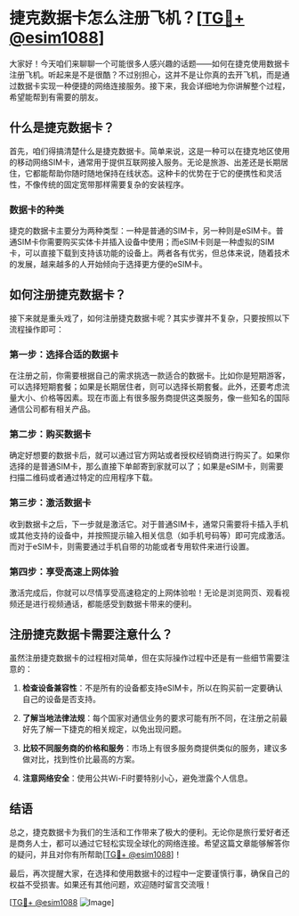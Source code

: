 # 捷克数据卡怎么注册飞机？[[TG💪+ @esim1088](https://t.me/s/esim1088)]

大家好！今天咱们来聊聊一个可能很多人感兴趣的话题——如何在捷克使用数据卡注册飞机。听起来是不是很酷？不过别担心，这并不是让你真的去开飞机，而是通过数据卡实现一种便捷的网络连接服务。接下来，我会详细地为你讲解整个过程，希望能帮到有需要的朋友。

## 什么是捷克数据卡？

首先，咱们得搞清楚什么是捷克数据卡。简单来说，这是一种可以在捷克地区使用的移动网络SIM卡，通常用于提供互联网接入服务。无论是旅游、出差还是长期居住，它都能帮助你随时随地保持在线状态。这种卡的优势在于它的便携性和灵活性，不像传统的固定宽带那样需要复杂的安装程序。

### 数据卡的种类

捷克的数据卡主要分为两种类型：一种是普通的SIM卡，另一种则是eSIM卡。普通SIM卡你需要购买实体卡并插入设备中使用；而eSIM卡则是一种虚拟的SIM卡，可以直接下载到支持该功能的设备上。两者各有优劣，但总体来说，随着技术的发展，越来越多的人开始倾向于选择更方便的eSIM卡。

## 如何注册捷克数据卡？

接下来就是重头戏了，如何注册捷克数据卡呢？其实步骤并不复杂，只要按照以下流程操作即可：

### 第一步：选择合适的数据卡

在注册之前，你需要根据自己的需求挑选一款适合的数据卡。比如你是短期游客，可以选择短期套餐；如果是长期居住者，则可以选择长期套餐。此外，还要考虑流量大小、价格等因素。现在市面上有很多服务商提供这类服务，像一些知名的国际通信公司都有相关产品。

### 第二步：购买数据卡

确定好想要的数据卡后，就可以通过官方网站或者授权经销商进行购买了。如果你选择的是普通SIM卡，那么直接下单邮寄到家就可以了；如果是eSIM卡，则需要扫描二维码或者通过特定的应用程序下载。

### 第三步：激活数据卡

收到数据卡之后，下一步就是激活它。对于普通SIM卡，通常只需要将卡插入手机或其他支持的设备中，并按照提示输入相关信息（如手机号码等）即可完成激活。而对于eSIM卡，则需要通过手机自带的功能或者专用软件来进行设置。

### 第四步：享受高速上网体验

激活完成后，你就可以尽情享受高速稳定的上网体验啦！无论是浏览网页、观看视频还是进行视频通话，都能感受到数据卡带来的便利。

## 注册捷克数据卡需要注意什么？

虽然注册捷克数据卡的过程相对简单，但在实际操作过程中还是有一些细节需要注意的：

1. **检查设备兼容性**：不是所有的设备都支持eSIM卡，所以在购买前一定要确认自己的设备是否支持。
   
2. **了解当地法律法规**：每个国家对通信业务的要求可能有所不同，在注册之前最好先了解一下捷克的相关规定，以免出现问题。

3. **比较不同服务商的价格和服务**：市场上有很多服务商提供类似的服务，建议多做对比，找到性价比最高的方案。

4. **注意网络安全**：使用公共Wi-Fi时要特别小心，避免泄露个人信息。

## 结语

总之，捷克数据卡为我们的生活和工作带来了极大的便利。无论你是旅行爱好者还是商务人士，都可以通过它轻松实现全球化的网络连接。希望这篇文章能够解答你的疑问，并且对你有所帮助[[TG💪+ @esim1088](https://t.me/s/esim1088)]！

最后，再次提醒大家，在选择和使用数据卡的过程中一定要谨慎行事，确保自己的权益不受损害。如果还有其他问题，欢迎随时留言交流哦！

[[TG💪+ @esim1088](https://t.me/s/esim1088) ![Image](https://i.postimg.cc/4NQfJmqS/Snipaste-2025-05-13-00-14-12.png)]
